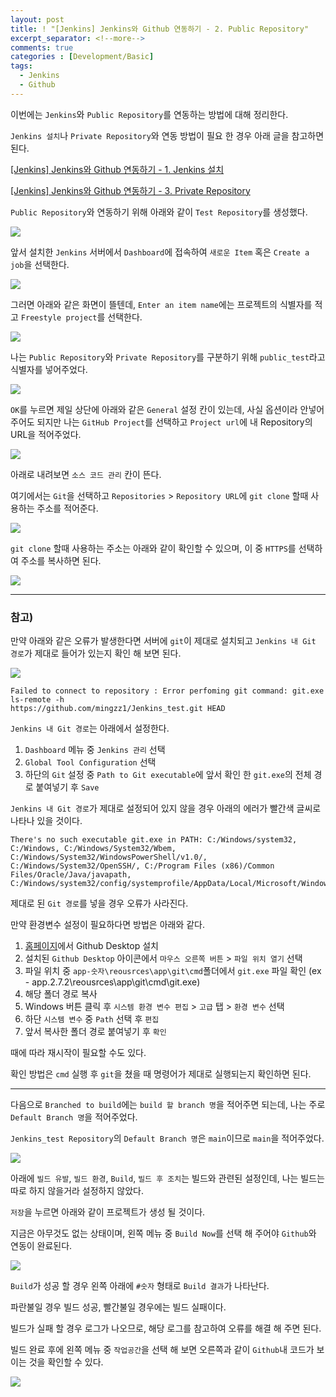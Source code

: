 ```yaml
---
layout: post
title: ! "[Jenkins] Jenkins와 Github 연동하기 - 2. Public Repository"
excerpt_separator: <!--more-->
comments: true
categories : [Development/Basic]
tags:
  - Jenkins
  - Github
---
```


이번에는 `Jenkins`와 `Public Repository`를 연동하는 방법에 대해 정리한다.  

<!--more-->

`Jenkins 설치`나 `Private Repository`와 연동 방법이 필요 한 경우 아래 글을 참고하면 된다.  

[[Jenkins] Jenkins와 Github 연동하기 - 1. Jenkins 설치](https://mingzz1.github.io/development/basic/2021/04/18/jenkins_installation.html)  

[[Jenkins] Jenkins와 Github 연동하기 - 3. Private Repository](https://mingzz1.github.io/development/basic/2021/04/19/jenkins_with_private_repo.html)  

`Public Repository`와 연동하기 위해 아래와 같이 `Test Repository`를 생성했다.  

![](/images/development/jenkins/public/public_01.png)  

앞서 설치한 `Jenkins` 서버에서 `Dashboard`에 접속하여 `새로운 Item` 혹은 `Create a job`을 선택한다.  

![](/images/development/jenkins/public/public_02.png)  

그러면 아래와 같은 화면이 뜰텐데, `Enter an item name`에는 프로젝트의 식별자를 적고 `Freestyle project`를 선택한다.  

![](/images/development/jenkins/public/public_03.png)  

나는 `Public Repository`와 `Private Repository`를 구분하기 위해 `public_test`라고 식별자를 넣어주었다.  

![](/images/development/jenkins/public/public_04.png)  

`OK`를 누르면 제일 상단에 아래와 같은 `General` 설정 칸이 있는데, 사실 옵션이라 안넣어주어도 되지만 나는 `GitHub Project`를 선택하고 `Project url`에 내 Repository의 URL을 적어주었다.  

![](/images/development/jenkins/public/public_05.png)  

아래로 내려보면 `소스 코드 관리` 칸이 뜬다.  

여기에서는 `Git`을 선택하고 `Repositories` > `Repository URL`에 `git clone` 할때 사용하는 주소를 적어준다.  

![](/images/development/jenkins/public/public_06.png)  

`git clone` 할때 사용하는 주소는 아래와 같이 확인할 수 있으며, 이 중 `HTTPS`를 선택하여 주소를 복사하면 된다.  

![](/images/development/jenkins/public/public_07.png)  

---  
### 참고)  

만약 아래와 같은 오류가 발생한다면 서버에 `git`이 제대로 설치되고 `Jenkins 내 Git 경로`가 제대로 들어가 있는지 확인 해 보면 된다.  

![](/images/development/jenkins/public/public_08.png)  

```
Failed to connect to repository : Error perfoming git command: git.exe ls-remote -h
https://github.com/mingzz1/Jenkins_test.git HEAD
```

`Jenkins 내 Git 경로`는 아래에서 설정한다.  

1. `Dashboard` 메뉴 중 `Jenkins 관리` 선택
2. `Global Tool Configuration` 선택
3. 하단의 `Git` 설정 중 `Path to Git executable`에 앞서 확인 한 `git.exe`의 전체 경로 붙여넣기 후 `Save`

`Jenkins 내 Git 경로`가 제대로 설정되어 있지 않을 경우 아래의 에러가 빨간색 글씨로 나타나 있을 것이다.  
```
There's no such executable git.exe in PATH: C:/Windows/system32, C:/Windows, C:/Windows/System32/Wbem, C:/Windows/System32/WindowsPowerShell/v1.0/, C:/Windows/System32/OpenSSH/, C:/Program Files (x86)/Common Files/Oracle/Java/javapath, C:/Windows/system32/config/systemprofile/AppData/Local/Microsoft/WindowsApps.
```

제대로 된 `Git 경로`를 넣을 경우 오류가 사라진다.  

만약 환경변수 설정이 필요하다면 방법은 아래와 같다.  

1. [홈페이지](https://desktop.github.com/)에서 Github Desktop 설치
2. 설치된 `Github Desktop` 아이콘에서 `마우스 오른쪽 버튼` > `파일 위치 열기` 선택
3. 파일 위치 중 `app-숫자\reousrces\app\git\cmd`폴더에서 `git.exe` 파일 확인 (ex - app.2.7.2\reousrces\app\git\cmd\git.exe) 
4. 해당 폴더 경로 복사
5. Windows 버튼 클릭 후 `시스템 환경 변수 편집` > `고급` 탭 > `환경 변수` 선택
6. 하단 `시스템 변수` 중 `Path` 선택 후 `편집`
7. 앞서 복사한 폴더 경로 붙여넣기 후 `확인`

때에 따라 재시작이 필요할 수도 있다.  

확인 방법은 `cmd` 실행 후 `git`을 쳤을 때 명령어가 제대로 실행되는지 확인하면 된다.  

---  

다음으로 `Branched to build`에는 `build 할 branch 명`을 적어주면 되는데, 나는 주로 `Default Branch 명`을 적어주었다.  

`Jenkins_test Repository`의 `Default Branch 명`은 `main`이므로 `main`을 적어주었다.  

![](/images/development/jenkins/public/public_09.png)  

아래에 `빌드 유발`, `빌드 환경`, `Build`, `빌드 후 조치`는 빌드와 관련된 설정인데, 나는 빌드는 따로 하지 않을거라 설정하지 않았다.  

`저장`을 누르면 아래와 같이 프로젝트가 생성 될 것이다.  

지금은 아무것도 없는 상태이며, 왼쪽 메뉴 중 `Build Now`를 선택 해 주어야 `Github`와 연동이 완료된다.  

![](/images/development/jenkins/public/public_10.png)  

`Build`가 성공 할 경우 왼쪽 아래에 `#숫자` 형태로 `Build 결과`가 나타난다.  

파란불일 경우 빌드 성공, 빨간불일 경우에는 빌드 실패이다.  

빌드가 실패 할 경우 로그가 나오므로, 해당 로그를 참고하여 오류를 해결 해 주면 된다.  

빌드 완료 후에 왼쪽 메뉴 중 `작업공간`을 선택 해 보면 오른쪽과 같이 `Github`내 코드가 보이는 것을 확인할 수 있다.  

![](/images/development/jenkins/public/public_11.png)  